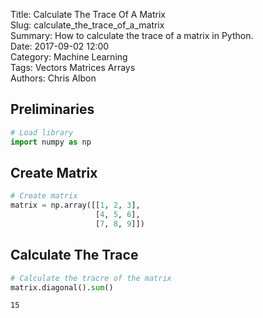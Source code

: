 Title: Calculate The Trace Of A Matrix   
Slug: calculate_the_trace_of_a_matrix     
Summary: How to calculate the trace of a matrix in Python.     
Date: 2017-09-02 12:00  
Category: Machine Learning  
Tags: Vectors Matrices Arrays  
Authors: Chris Albon 

## Preliminaries


```python
# Load library
import numpy as np
```

## Create Matrix


```python
# Create matrix
matrix = np.array([[1, 2, 3],
                   [4, 5, 6],
                   [7, 8, 9]])
```

## Calculate The Trace


```python
# Calculate the tracre of the matrix
matrix.diagonal().sum()
```




    15


